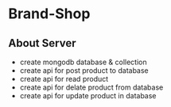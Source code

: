 # Brand-Shop

## About Server
- create mongodb database & collection
- create api for post product to database
- create api for read product
- create api for delate product from database
- create api for update product in database